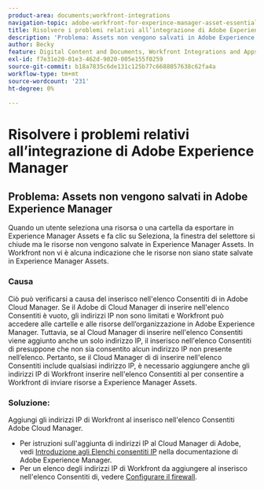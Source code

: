 ```yaml
---
product-area: documents;workfront-integrations
navigation-topic: adobe-workfront-for-experince-manager-asset-essentials
title: Risolvere i problemi relativi all’integrazione di Adobe Experience Manager
description: 'Problema: Assets non vengono salvati in Adobe Experience Manager'
author: Becky
feature: Digital Content and Documents, Workfront Integrations and Apps
exl-id: f7e31e20-01e3-462d-9020-005e155f0259
source-git-commit: b18a7835c6de131c125b77c6688057638c62fa4a
workflow-type: tm+mt
source-wordcount: '231'
ht-degree: 0%

---
```


# Risolvere i problemi relativi all’integrazione di Adobe Experience Manager

## Problema: Assets non vengono salvati in Adobe Experience Manager

Quando un utente seleziona una risorsa o una cartella da esportare in Experience Manager Assets e fa clic su Seleziona, la finestra del selettore si chiude ma le risorse non vengono salvate in Experience Manager Assets. In Workfront non vi è alcuna indicazione che le risorse non siano state salvate in Experience Manager Assets.

### Causa

Ciò può verificarsi a causa del inserisco nell&#39;elenco Consentiti di in Adobe Cloud Manager. Se il Adobe di Cloud Manager di inserire nell&#39;elenco Consentiti è vuoto, gli indirizzi IP non sono limitati e Workfront può accedere alle cartelle e alle risorse dell’organizzazione in Adobe Experience Manager. Tuttavia, se al Cloud Manager di inserire nell&#39;elenco Consentiti viene aggiunto anche un solo indirizzo IP, il inserisco nell&#39;elenco Consentiti di presuppone che non sia consentito alcun indirizzo IP non presente nell’elenco. Pertanto, se il Cloud Manager di di inserire nell&#39;elenco Consentiti include qualsiasi indirizzo IP, è necessario aggiungere anche gli indirizzi IP di Workfront inserire nell&#39;elenco Consentiti al per consentire a Workfront di inviare risorse a Experience Manager Assets.

### Soluzione:

Aggiungi gli indirizzi IP di Workfront al inserisco nell&#39;elenco Consentiti Adobe Cloud Manager.

* Per istruzioni sull&#39;aggiunta di indirizzi IP al Cloud Manager di Adobe, vedi [Introduzione agli Elenchi consentiti IP](https://experienceleague.adobe.com/en/docs/experience-manager-cloud-service/content/implementing/using-cloud-manager/ip-allow-lists/introduction) nella documentazione di Adobe Experience Manager.
* Per un elenco degli indirizzi IP di Workfront da aggiungere al inserisco nell&#39;elenco Consentiti di, vedere [Configurare il firewall](/help/quicksilver/administration-and-setup/get-started-wf-administration/configure-your-firewall.md).
